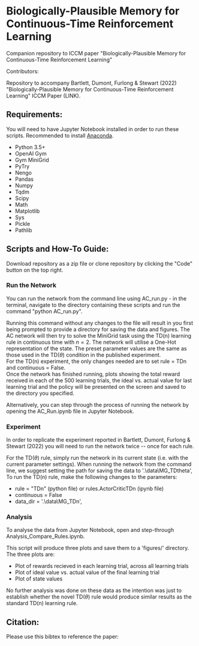# Biologically-Plausible Memory for Continuous-Time Reinforcement Learning
Companion repository to ICCM paper "Biologically-Plausible Memory for Continuous-Time Reinforcement Learning"

Contributors: 

Repository to accompany Bartlett, Dumont, Furlong & Stewart (2022) "Biologically-Plausible Memory for Continuous-Time Reinforcement Learning" ICCM Paper (LINK).

## Requirements:

You will need to have Jupyter Notebook installed in order to run these scripts. Recommended to install [Anaconda](https://www.anaconda.com/products/individual). 

* Python 3.5+
* OpenAI Gym
* Gym MiniGrid
* PyTry
* Nengo
* Pandas
* Numpy
* Tqdm
* Scipy
* Math
* Matplotlib
* Sys
* Pickle
* Pathlib

## Scripts and How-To Guide:

Download repository as a zip file or clone repository by clicking the "Code" button on the top right. <br>

### Run the Network

You can run the network from the command line using AC_run.py - in the terminal, navigate to the directory containing these scripts and run the command "python AC_run.py". 

Running this command without any changes to the file will result in you first being prompted to provide a directory for saving the data and figures. The AC network will then try to solve the MiniGrid task using the TD(n) learning rule in continuous time with $n = 2$. The network will utilise a One-Hot representation of the state. The preset parameter values are the same as those used in the TD($\theta$) condition in the published experiment. <br>
For the TD(n) experiment, the only changes needed are to set rule = TDn and continuous = False. <br>
Once the network has finished running, plots showing the total reward received in each of the 500 learning trials, the ideal vs. actual value for last learning trial and the policy will be presented on the screen and saved to the directory you specified.

Alternatively, you can step through the process of running the network by opening the AC_Run.ipynb file in Jupyter Notebook.

### Experiment

In order to replicate the experiment reported in Bartlett, Dumont, Furlong & Stewart (2022) you will need to run the network twice -- once for each rule. 

For the TD($\theta$) rule, simply run the network in its current state (i.e. with the current parameter settings).
When running the network from the command line, we suggest setting the path for saving the data to '.\data\MG_TDtheta',
To run the TD(n) rule, make the following changes to the parameters:

* rule = "TDn" (python file) or rules.ActorCriticTDn (ipynb file)
* continuous = False
* data_dir = '.\data\MG_TDn',

### Analysis

To analyse the data from Jupyter Notebook, open and step-through Analysis_Compare_Rules.ipynb.

This script will produce three plots and save them to a 'figures/' directory. The three plots are:

* Plot of rewards recieved in each learning trial, across all learning trials
* Plot of ideal value vs. actual value of the final learning trial
* Plot of state values

No further analysis was done on these data as the intention was just to establish whether the novel TD($\theta$) rule would produce similar results as the standard TD(n) learning rule. 



## Citation:

Please use this bibtex to reference the paper: 

<pre>
<!-- @inproceedings{bartlett2022_TDtheta,
  author = {},
  title = {},
  year = {},
  booktitle={},
 } -->
</pre>
